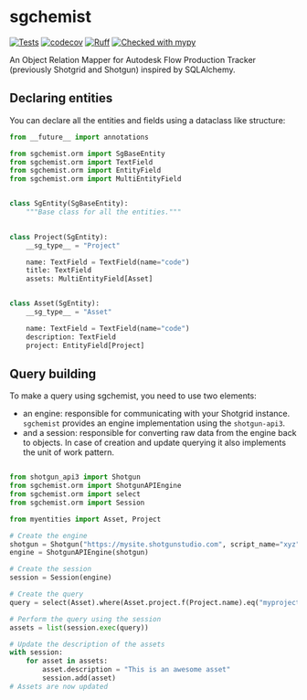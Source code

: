 # sgchemist

[![Tests](https://github.com/PoloB/sgchemist/actions/workflows/test.yml/badge.svg)](https://github.com/PoloB/sgchemist/actions/workflows/test.yml)
[![codecov](https://codecov.io/gh/PoloB/sgchemist/graph/badge.svg?token=KNWN8UT6OK)](https://codecov.io/gh/PoloB/sgchemist)
[![Ruff](https://img.shields.io/endpoint?url=https://raw.githubusercontent.com/astral-sh/ruff/main/assets/badge/v2.json)](https://github.com/astral-sh/ruff)
[![Checked with mypy](https://www.mypy-lang.org/static/mypy_badge.svg)](https://mypy-lang.org/)

An Object Relation Mapper for Autodesk Flow Production Tracker (previously Shotgrid and Shotgun) inspired by SQLAlchemy.


## Declaring entities

You can declare all the entities and fields using a dataclass like structure:

```python
from __future__ import annotations

from sgchemist.orm import SgBaseEntity
from sgchemist.orm import TextField
from sgchemist.orm import EntityField
from sgchemist.orm import MultiEntityField


class SgEntity(SgBaseEntity):
    """Base class for all the entities."""

    
class Project(SgEntity):
    __sg_type__ = "Project"

    name: TextField = TextField(name="code")
    title: TextField
    assets: MultiEntityField[Asset]


class Asset(SgEntity):
    __sg_type__ = "Asset"

    name: TextField = TextField(name="code")
    description: TextField
    project: EntityField[Project]

```

## Query building

To make a query using sgchemist, you need to use two elements:
* an engine: responsible for communicating with your Shotgrid instance.
`sgchemist` provides an engine implementation using the `shotgun-api3`.
* and a session: responsible for converting raw data from the engine back to objects.
In case of creation and update querying it also implements the unit of work pattern.

```python

from shotgun_api3 import Shotgun
from sgchemist.orm import ShotgunAPIEngine
from sgchemist.orm import select
from sgchemist.orm import Session

from myentities import Asset, Project

# Create the engine
shotgun = Shotgun("https://mysite.shotgunstudio.com", script_name="xyz", api_key="abc")
engine = ShotgunAPIEngine(shotgun)

# Create the session
session = Session(engine)

# Create the query
query = select(Asset).where(Asset.project.f(Project.name).eq("myproject"))

# Perform the query using the session
assets = list(session.exec(query))

# Update the description of the assets
with session:
    for asset in assets:
        asset.description = "This is an awesome asset"
        session.add(asset)
# Assets are now updated
```
